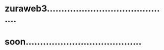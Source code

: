 # zuraweb3...........................................
# soon........................................
